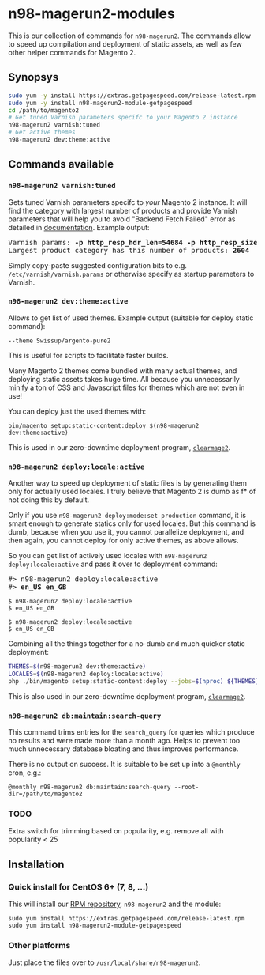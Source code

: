 # n98-magerun2-modules

This is our collection of commands for `n98-magerun2`.
The commands allow to speed up compilation and deployment of static assets, as well
 as few other helper commands for Magento 2.

## Synopsys

```bash
sudo yum -y install https://extras.getpagespeed.com/release-latest.rpm
sudo yum -y install n98-magerun2-module-getpagespeed
cd /path/to/magento2
# Get tuned Varnish parameters specifc to your Magento 2 instance
n98-magerun2 varnish:tuned 
# Get active themes
n98-magerun2 dev:theme:active
```

## Commands available

### `n98-magerun2 varnish:tuned`

Gets tuned Varnish parameters specifc to *your* Magento 2 instance. It will find the category with 
largest number of products and provide Varnish parameters that will help you to avoid 
"Backend Fetch Failed" error as detailed in 
[documentation](https://devdocs.magento.com/guides/v2.2/config-guide/varnish/tshoot-varnish-503.html). 
Example output:

<pre>
Varnish params: <b>-p http_resp_hdr_len=54684 -p http_resp_size=79260 -p workspace_backend=112028</b>
Largest product category has this number of products: <b>2604</b>
</pre>

Simply copy-paste suggested configuration bits to e.g. `/etc/varnish/varnish.params` or otherwise
specify as startup parameters to Varnish.

### `n98-magerun2 dev:theme:active`

Allows to get list of used themes. Example output (suitable for deploy static command):

    --theme Swissup/argento-pure2

This is useful for scripts to facilitate faster builds.

Many Magento 2 themes come bundled with many actual themes, and deploying static assets takes huge time.
All because you unnecessarily minify a ton of CSS and Javascript files for themes which are not even in use!

You can deploy just the used themes with:

    bin/magento setup:static-content:deploy $(n98-magerun2 dev:theme:active)
    
This is used in our zero-downtime deployment program, 
[`clearmage2`](https://www.getpagespeed.com/clearmage2).

### `n98-magerun2 deploy:locale:active`

Another way to speed up deployment of static files is by generating them only for actually used
locales. I truly believe that Magento 2 is dumb as f* of not doing this by default.

Only if you use `n98-magerun2 deploy:mode:set production` command, it is smart enough to generate
statics only for used locales. But this command is dumb, because when you use it, you cannot parallelize
deployment, and then again, you cannot deploy for only active themes, as above allows.

So you can get list of actively used locales with `n98-magerun2 deploy:locale:active` and pass it
over to deployment command:

<pre>
<em>#></em> n98-magerun2 deploy:locale:active
<em>#></em> <b>en_US en_GB</b>
</pre>

```console
$ n98-magerun2 deploy:locale:active
$ en_US en_GB
```

```shell-session
$ n98-magerun2 deploy:locale:active
$ en_US en_GB
```


Combining all the things together for a no-dumb and much quicker static deployment:

```bash
THEMES=$(n98-magerun2 dev:theme:active)
LOCALES=$(n98-magerun2 deploy:locale:active)
php ./bin/magento setup:static-content:deploy --jobs=$(nproc) ${THEMES} ${LOCALES}
```

This is also used in our zero-downtime deployment program, 
[`clearmage2`](https://www.getpagespeed.com/clearmage2).

### `n98-magerun2 db:maintain:search-query`

This command trims entries for the `search_query` for queries which produce no results and were
made more than a month ago. Helps to prevent too much unnecessary database bloating and thus
improves performance. 

There is no output on success. It is suitable to be set up into a `@monthly` cron, e.g.:

    @monthly n98-magerun2 db:maintain:search-query --root-dir=/path/to/magento2  
    
### TODO

Extra switch for trimming based on popularity, e.g. remove all with popularity < 25    

## Installation

### Quick install for CentOS 6+ (7, 8, ...)

This will install our [RPM repository](https://www.getpagespeed.com/redhat), `n98-magerun2` and the module:

    sudo yum install https://extras.getpagespeed.com/release-latest.rpm
    sudo yum install n98-magerun2-module-getpagespeed

### Other platforms

Just place the files over to `/usr/local/share/n98-magerun2`.


